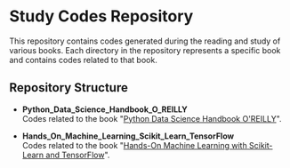# Study Codes Repository

This repository contains codes generated during the reading and study of various books. Each directory in the repository represents a specific book and contains codes related to that book.

## Repository Structure

- **Python_Data_Science_Handbook_O_REILLY**  
  Codes related to the book "[Python Data Science Handbook O'REILLY](https://www.oreilly.com/library/view/python-data-science/9781491912126/)".

- **Hands_On_Machine_Learning_Scikit_Learn_TensorFlow**  
  Codes related to the book "[Hands-On Machine Learning with Scikit-Learn and TensorFlow](https://www.oreilly.com/library/view/hands-on-machine-learning/9781492032632/)".
